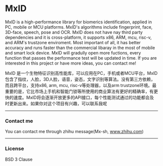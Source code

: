 # MxID
MxID is a high-performance library for biomerics identification, applied in PC, mobile or MCU platforms. MxID's algorithms include fingerprint, face, 3D-face, speech, pose and OCR. MxID does not have nay third party dependencies and it is cross-platform, it supports x86, ARM, mcu, risc-v, and ARM's trustzone enviroment. Most important of all, it has better accuracy and runs faster than the commercial libaray in the most of mobile and smart lock device. MxID will gradully open more fuctions, every function that passes the performance test will be updated in time. If you are interested in this project or have more ideas, you can contact me!

MxID 是一个生物特征识别高性能库，可以应用在PC，手机或者MCU平台，MxID包含了指纹，人脸，3D人脸，语音，姿态，文字识别等算法。没有第三方依赖，而且跨平台，支持x86, arm, mcu, risc-v等处理器，以及arm trustzone环境。最重要的是，它比市场上手机和智能门锁等所使用的商业算法有更好的精确率，有更快的速度。MxID将会逐渐开放更多的API接口，每个性能测试通过的功能都会及时更新出来。如果你对这个项目有兴趣，可以联系我呢

---

### Contact me

You can contact me through zhihu message(Mx-sh, www.zhihu.com)

---

### License

BSD 3 Clause
